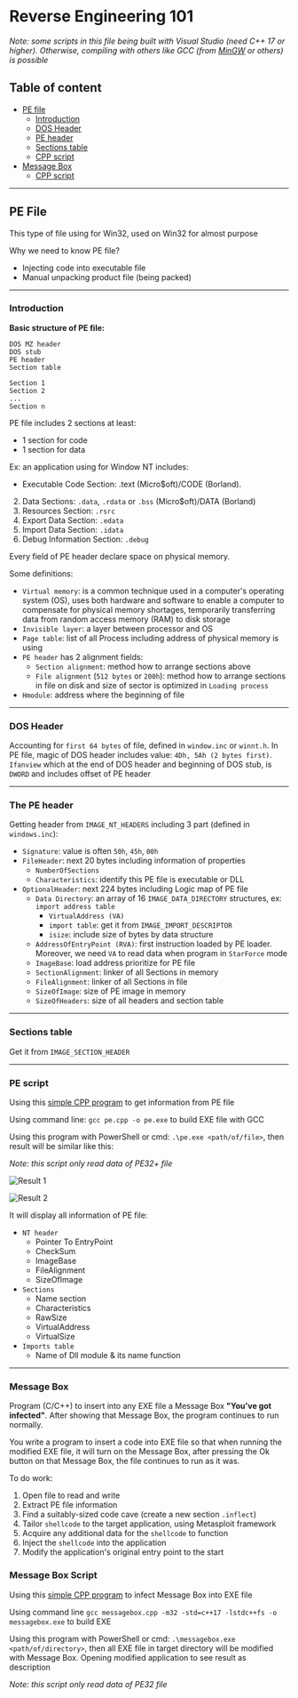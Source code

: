 # Reverse Engineering 101

*Note: some scripts in this file being built with Visual Studio (need C++ 17 or higher). Otherwise, compiling with others like GCC (from [MinGW](https://sourceforge.net/projects/mingw/) or others) is possible*

## Table of content
 - [PE file](#pe-file)
    - [Introduction](#introduction)
    - [DOS Header](#dos-header)
    - [PE header](#the-pe-header)
    - [Sections table](#sections-table)
    - [CPP script](#pe-script)
 - [Message Box](#message-box)
    - [CPP script](#message-box-script)

---

## PE File

This type of file using for Win32, used on Win32 for almost purpose 

Why we need to know PE file?
 - Injecting code into executable file
 - Manual unpacking product file (being packed)

---

### Introduction

**Basic structure of PE file:**
```
DOS MZ header
DOS stub
PE header
Section table

Section 1
Section 2
...
Section n
```

PE file includes 2 sections at least:
 - 1 section for code
 - 1 section for data

Ex: an application using for Window NT includes:
 - Executable Code Section: .text (Micro$oft)/CODE (Borland).
2. Data Sections: `.data`, `.rdata` or `.bss` (Micro$oft)/DATA (Borland)
3. Resources Section: `.rsrc`
4. Export Data Section: `.edata`
5. Import Data Section: `.idata`
6. Debug Information Section: `.debug`

Every field of PE header declare space on physical memory.

Some definitions:

 - `Virtual memory`: is a common technique used in a computer's operating system (OS), uses both hardware and software to enable a computer to compensate for physical memory shortages, temporarily transferring data from random access memory (RAM) to disk storage
 - `Invisible layer`: a layer between processor and OS
 - `Page table`: list of all Process including address of physical memory is using 
 - `PE header` has 2 alignment fields:
    - `Section alignment`: method how to arrange sections above
    - `File alignment` (`512 bytes` or `200h`): method how to arrange sections in file on disk and size of sector is optimized in `Loading process`
 - `Hmodule`: address where the beginning of file

---

### DOS Header

Accounting for `first 64 bytes` of file, defined in `window.inc` or `winnt.h`. In PE file, magic of DOS header includes value: `4Dh, 5Ah (2 bytes first)`. `Ifanview` which at the end of DOS header and beginning of DOS stub, is `DWORD` and includes offset of PE header

---

### The PE header

Getting header from `IMAGE_NT_HEADERS` including 3 part (defined in `windows.inc`):
 - `Signature`: value is often `50h`, `45h`, `00h`
 - `FileHeader`: next 20 bytes including information of properties
   - `NumberOfSections`
   - `Characteristics`: identify this PE file is executable or DLL
 - `OptionalHeader`: next 224 bytes including Logic map of PE file
   - `Data Directory`: an array of 16 `IMAGE_DATA_DIRECTORY` structures, ex: `import address table`
      - `VirtualAddress (VA)`
      - `import table`: get it from `IMAGE_IMPORT_DESCRIPTOR`
      - `isize`: include size of bytes by data structure 
   - `AddressOfEntryPoint (RVA)`: first instruction loaded by PE loader. Moreover, we need `VA` to read data when program in `StarForce` mode
   - `ImageBase`: load address prioritize for PE file
   - `SectionAlignment`: linker of all Sections in memory
   - `FileAlignment`: linker of all Sections in file
   - `SizeOfImage`: size of PE image in memory
   - `SizeOfHeaders`: size of all headers and section table

---

### Sections table

Get it from `IMAGE_SECTION_HEADER`

---

### PE script

Using this [simple CPP program](/script/pe.cpp) to get information from PE file

Using command line: `gcc pe.cpp -o pe.exe` to build EXE file with GCC

Using this program with PowerShell or cmd: `.\pe.exe <path/of/file>`, then result will be similar like this:

*Note: this script only read data of PE32+ file*

![Result 1](https://i.ibb.co/Nn3Ld8H/Screenshot-2022-12-26-201219.png)

![Result 2](https://i.ibb.co/PQPjDsz/Screenshot-2022-12-26-201937.png)

It will display all information of PE file:
 - `NT header` 
   - Pointer To EntryPoint
   - CheckSum
   - ImageBase
   - FileAlignment
   - SizeOfImage
 - `Sections`
   - Name section
   - Characteristics
   - RawSize
   - VirtualAddress
   - VirtualSize
 - `Imports table`
   - Name of Dll module & its name function

---

### Message Box

Program (C/C++) to insert into any EXE file a Message Box **"You've got infected"**. After showing that Message Box, the program continues to run normally.

You write a program to insert a code into EXE file so that when running the modified EXE file, it will turn on the Message Box, after pressing the Ok button on that Message Box, the file continues to run as it was.

To do work:

1. Open file to read and write
2. Extract PE file information
3. Find a suitably-sized code cave (create a new section `.inflect`)
4. Tailor `shellcode` to the target application, using Metasploit framework
5. Acquire any additional data for the `shellcode` to function
6. Inject the `shellcode` into the application
7. Modify the application's original entry point to the start

### Message Box Script

Using this [simple CPP program](/script/messagebox.cpp) to infect Message Box into EXE file

Using command line `gcc messagebox.cpp -m32 -std=c++17 -lstdc++fs -o messagebox.exe` to build EXE

Using this program with PowerShell or cmd: `.\messagebox.exe <path/of/directory>`, then all EXE file in target directory will be modified with Message Box. Opening modified application to see result as description

*Note: this script only read data of PE32 file*






